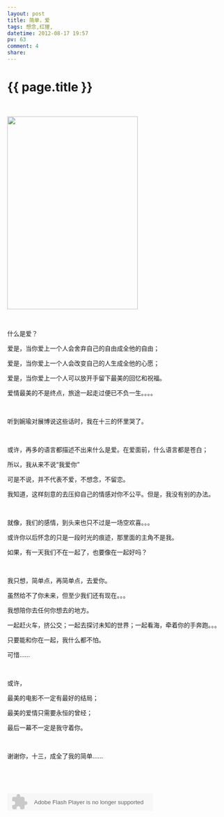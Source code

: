 ```yaml
---
layout: post
title: 简单，爱
tags: 想念,红狸,
datetime: 2012-08-17 19:57
pv: 63
comment: 4
share: 
---
```


{{ page.title }}
================

 <p>&nbsp;</p><p><img width="300" height="442" src="http://e.hiphotos.baidu.com/space/pic/item/5366d0160924ab183bc8e7ad35fae6cd7a890b49.jpg" /></p><p>&nbsp;</p><p>什么是爱？</p><p>爱是，当你爱上一个人会舍弃自己的自由成全他的自由；</p><p>爱是，当你爱上一个人会改变自己的人生成全他的心愿；</p><p>爱是，当你爱上一个人可以放开手留下最美的回忆和祝福。</p><p>爱情最美的不是终点，旅途一起走过便已不负一生。。。。</p><p>&nbsp;</p><p>听到婉瑜对展博说这些话时，我在十三的怀里哭了。</p><p>&nbsp;</p><p>或许，再多的语言都描述不出来什么是爱。在爱面前，什么语言都是苍白；</p><p>所以，我从来不说“我爱你”</p><p>可是不说，并不代表不爱，不想念，不留恋。</p><p>我知道，这样刻意的去压抑自己的情感对你不公平。但是，我没有别的办法。</p><p>&nbsp;</p><p>就像，我们的感情，到头来也只不过是一场空欢喜。。。</p><p>或许你以后怀念的只是一段时光的痕迹，那里面的主角不是我。</p><p>如果，有一天我们不在一起了，也要像在一起好吗？</p><p>&nbsp;</p><p>我只想，简单点，再简单点，去爱你。</p><p>虽然给不了你未来，但至少我们还有现在。。。</p><p>我想陪你去任何你想去的地方。</p><p>一起赶火车，挤公交；一起去探讨未知的世界；一起看海，牵着你的手奔跑。。。</p><p>只要能和你在一起，我什么都不怕。</p><p>可惜……</p><p>&nbsp;</p><p>或许，</p><p>最美的电影不一定有最好的结局；</p><p>最美的爱情只需要永恒的曾经；</p><p>最后一幕不一定是我守着你。</p><p>&nbsp;</p><p>谢谢你，十三，成全了我的简单……</p><p>&nbsp;</p><p>&nbsp;</p><p><embed height="40" border="0" width="335" flashvars="id=1177268&autoPlay=true&replay=false" alt="" src="http://ting.baidu.com/widget/space/flash/SpaceMP3Player.swf" wmode="transparent" type="application/x-shockwave-flash" name="plugin" /><br />&nbsp;</p> 

